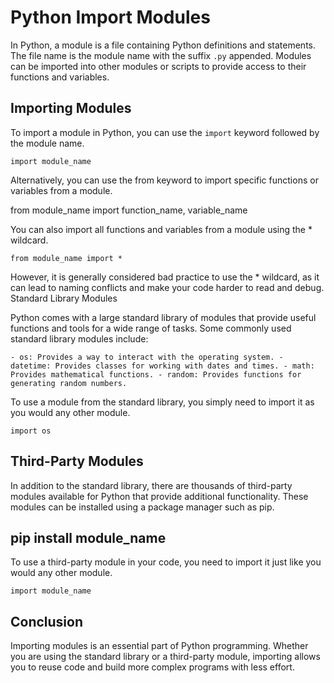 # Python Import Modules

In Python, a module is a file containing Python definitions and statements. The file name is the module name with the suffix `.py` appended. Modules can be imported into other modules or scripts to provide access to their functions and variables.

## Importing Modules

To import a module in Python, you can use the `import` keyword followed by the module name.


``import module_name``

Alternatively, you can use the from keyword to import specific functions or variables from a module.


from module_name import function_name, variable_name

You can also import all functions and variables from a module using the * wildcard.


``from module_name import *``

However, it is generally considered bad practice to use the * wildcard, as it can lead to naming conflicts and make your code harder to read and debug.
Standard Library Modules

Python comes with a large standard library of modules that provide useful functions and tools for a wide range of tasks. Some commonly used standard library modules include:

   ``- os: Provides a way to interact with the operating system.
     - datetime: Provides classes for working with dates and times.
     - math: Provides mathematical functions.
     - random: Provides functions for generating random numbers.``

To use a module from the standard library, you simply need to import it as you would any other module.


``import os``

## Third-Party Modules

In addition to the standard library, there are thousands of third-party modules available for Python that provide additional functionality. These modules can be installed using a package manager such as pip.


## pip install module_name

To use a third-party module in your code, you need to import it just like you would any other module.


``import module_name``

## Conclusion

Importing modules is an essential part of Python programming. Whether you are using the standard library or a third-party module, importing allows you to reuse code and build more complex programs with less effort.
